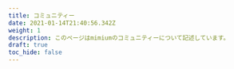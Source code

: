 ```yaml
---
title: コミュニティー
date: 2021-01-14T21:40:56.342Z
weight: 1
description: このページはmimiumのコミュニティーについて記述しています。
draft: true
toc_hide: false
---
```

